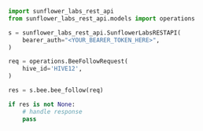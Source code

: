 <!-- Start SDK Example Usage [usage] -->
```python
import sunflower_labs_rest_api
from sunflower_labs_rest_api.models import operations

s = sunflower_labs_rest_api.SunflowerLabsRESTAPI(
    bearer_auth="<YOUR_BEARER_TOKEN_HERE>",
)

req = operations.BeeFollowRequest(
    hive_id='HIVE12',
)

res = s.bee.bee_follow(req)

if res is not None:
    # handle response
    pass

```
<!-- End SDK Example Usage [usage] -->